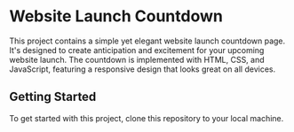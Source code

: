 # Website Launch Countdown

This project contains a simple yet elegant website launch countdown page. It's designed to create anticipation and excitement for your upcoming website launch. The countdown is implemented with HTML, CSS, and JavaScript, featuring a responsive design that looks great on all devices.

## Getting Started

To get started with this project, clone this repository to your local machine.

```bash
